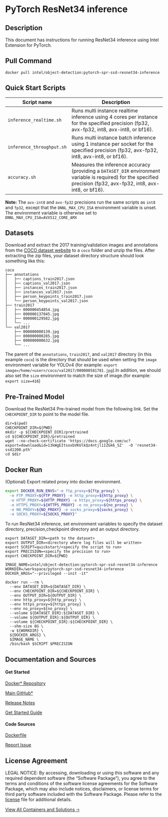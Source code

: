 # PyTorch ResNet34 inference

## Description 
This document has instructions for running ResNet34 inference using Intel Extension for PyTorch. 

## Pull Command
```
docker pull intel/object-detection:pytorch-spr-ssd-resnet34-inference
```
## Quick Start Scripts
| Script name | Description |
|-------------|-------------|
| `inference_realtime.sh` | Runs multi instance realtime inference using 4 cores per instance for the specified precision (fp32, avx-fp32, int8, avx-int8, or bf16). |
| `inference_throughput.sh` | Runs multi instance batch inference using 1 instance per socket for the specified precision (fp32, avx-fp32, int8, avx-int8, or bf16). |
| `accuracy.sh` | Measures the inference accuracy (providing a `DATASET_DIR` environment variable is required) for the specified precision (fp32, avx-fp32, int8, avx-int8, or bf16). |

**Note:** The `avx-int8` and `avx-fp32` precisions run the same scripts as `int8` and `fp32`, except that the `DNNL_MAX_CPU_ISA` environment variable is unset. The environment variable is otherwise set to `DNNL_MAX_CPU_ISA=AVX512_CORE_AMX`

## Datasets
Download and extract the 2017 training/validation images and annotations from the [COCO dataset website](https://cocodataset.org/#download) to a `coco` folder and unzip the files. After extracting the zip files, your dataset directory structure should look something like this:
```
coco
├── annotations
│   ├── captions_train2017.json
│   ├── captions_val2017.json
│   ├── instances_train2017.json
│   ├── instances_val2017.json
│   ├── person_keypoints_train2017.json
│   └── person_keypoints_val2017.json
├── train2017
│   ├── 000000454854.jpg
│   ├── 000000137045.jpg
│   ├── 000000129582.jpg
│   └── ...
└── val2017
    ├── 000000000139.jpg
    ├── 000000000285.jpg
    ├── 000000000632.jpg
    └── ...
```
The parent of the `annotations`, `train2017`, and `val2017` directory (in this example `coco`) is the directory that should be used when setting the `image` environment variable for YOLOv4 (for example: `export image=/home/<user>/coco/val2017/000000581781.jpg`).In addition, we should also set the `size` environment to match the size of image.(for example: `export size=416`)

## Pre-Trained Model
Download the ResNet34 Pre-trained model from the following link. Set the `CHECKPOINT_DIR` to point to the model file. 
```
dir=$(pwd)
CHECKPOINT_DIR=${PWD}
mkdir -p ${CHECKPOINT_DIR}/pretrained
cd ${CHECKPOINT_DIR}/pretrained
wget --no-check-certificate 'https://docs.google.com/uc?export=download&id=13kWgEItsoxbVKUlkQz4ntjl1IZGk6_5Z'  -O 'resnet34-ssd1200.pth'
cd $dir
```

## Docker Run
(Optional) Export related proxy into docker environment.
```bash
export DOCKER_RUN_ENVS="-e ftp_proxy=${ftp_proxy} \
  -e FTP_PROXY=${FTP_PROXY} -e http_proxy=${http_proxy} \
  -e HTTP_PROXY=${HTTP_PROXY} -e https_proxy=${https_proxy} \
  -e HTTPS_PROXY=${HTTPS_PROXY} -e no_proxy=${no_proxy} \
  -e NO_PROXY=${NO_PROXY} -e socks_proxy=${socks_proxy} \
  -e SOCKS_PROXY=${SOCKS_PROXY}"
```

To run ResNet34 inference, set environment variables to specify the dataset directory, precision,checkpoint directory and an output directory. 

```
export DATASET_DIR=<path to the dataset>
export OUTPUT_DIR=<directory where log files will be written>
export SCRIPT=quickstart/<specify the script to run>
export PRECISION=<specify the precision to run>
export CHECKPOINT_DIR=${PWD}

IMAGE_NAME=intel/object-detection:pytorch-spr-ssd-resnet34-inference
WORKDIR=/workspace/pytorch-spr-ssd-resnet34-inference
DOCKER_ARGS="--privileged --init -it"

docker run --rm \
  --env DATASET_DIR=${DATASET_DIR} \
  --env CHECKPOINT_DIR=${CHECKPOINT_DIR} \
  --env OUTPUT_DIR=${OUTPUT_DIR} \
  --env http_proxy=${http_proxy} \
  --env https_proxy=${https_proxy} \
  --env no_proxy=${no_proxy} \
  --volume ${DATASET_DIR}:${DATASET_DIR} \
  --volume ${OUTPUT_DIR}:${OUTPUT_DIR} \
  --volume ${CHECKPOINT_DIR}:${CHECKPOINT_DIR} \
  --shm-size 8G \
  -w ${WORKDIR} \
  ${DOCKER_ARGS} \
  $IMAGE_NAME \
  /bin/bash $SCRIPT $PRECISION
```

## Documentation and Sources
#### Get Started​
[Docker* Repository](https://hub.docker.com/r/intel/object-detection)

[Main GitHub*](https://github.com/IntelAI/models)

[Release Notes](https://github.com/IntelAI/models/releases)

[Get Started Guide](https://github.com/IntelAI/models/blob/master/quickstart/quickstart/object_detection/pytorch/ssd-resnet34/inference/cpu//README_SPR_DEV_CAT.md)

#### Code Sources
[Dockerfile](https://github.com/IntelAI/models/tree/master/dockerfiles/pytorch)

[Report Issue](https://community.intel.com/t5/Intel-Optimized-AI-Frameworks/bd-p/optimized-ai-frameworks)

## License Agreement
LEGAL NOTICE: By accessing, downloading or using this software and any required dependent software (the “Software Package”), you agree to the terms and conditions of the software license agreements for the Software Package, which may also include notices, disclaimers, or license terms for third party software included with the Software Package. Please refer to the [license](https://github.com/IntelAI/models/tree/master/third_party) file for additional details.

[View All Containers and Solutions 🡢](https://www.intel.com/content/www/us/en/developer/tools/software-catalog/containers.html?s=Newest)
